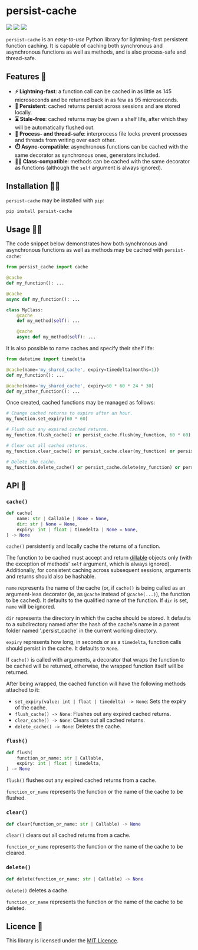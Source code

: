 # persist-cache
<a href="https://pypi.org/project/persist-cache/" alt="PyPI Version"><img src="https://img.shields.io/pypi/v/persist-cache"></a> <a href="https://github.com/umarbutler/persist-cache/actions/workflows/ci.yml" alt="Build Status"><img src="https://img.shields.io/github/actions/workflow/status/umarbutler/persist-cache/ci.yml?branch=main"></a> <a href="https://app.codecov.io/gh/umarbutler/persist-cache" alt="Code Coverage"><img src="https://img.shields.io/codecov/c/github/umarbutler/persist-cache"></a> <!-- <a href="https://pypistats.org/packages/persist-cache" alt="Downloads"><img src="https://img.shields.io/pypi/dm/persist-cache"></a> -->

`persist-cache` is an *easy-to-use* Python library for lightning-fast persistent function caching. It is capable of caching both synchronous and asynchronous functions as well as methods, and is also process-safe and thread-safe.

## Features 🎯
- **⚡ Lightning-fast**: a function call can be cached in as little as 145 microseconds and be returned back in as few as 95 microseconds.
- **💽 Persistent**: cached returns persist across sessions and are stored locally.
- **⌛ Stale-free**: cached returns may be given a shelf life, after which they will be automatically flushed out.
- **🦺 Process- and thread-safe**: interprocess file locks prevent processes and threads from writing over each other.
- **⏱️ Async-compatible**: asynchronous functions can be cached with the same decorator as synchronous ones, generators included.
- **👨‍🏫 Class-compatible**: methods can be cached with the same decorator as functions (although the `self` argument is always ignored).

## Installation 🧑‍🔧
`persist-cache` may be installed with `pip`:
```bash
pip install persist-cache
```

## Usage 👩‍💻
The code snippet below demonstrates how both synchronous and asynchronous functions as well as methods may be cached with `persist-cache`:
```python
from persist_cache import cache

@cache
def my_function(): ...

@cache
async def my_function(): ...

class MyClass:
    @cache
    def my_method(self): ...

    @cache
    async def my_method(self): ...
```

It is also possible to name caches and specify their shelf life:
```python
from datetime import timedelta

@cache(name='my_shared_cache', expiry=timedelta(months=1))
def my_function(): ...

@cache(name='my_shared_cache', expiry=60 * 60 * 24 * 30)
def my_other_function(): ...
```

Once created, cached functions may be managed as follows:
```python
# Change cached returns to expire after an hour.
my_function.set_expiry(60 * 60)

# Flush out any expired cached returns.
my_function.flush_cache() or persist_cache.flush(my_function, 60 * 60) or persist_cache.flush('my_shared_cache', 60 * 60)

# Clear out all cached returns.
my_function.clear_cache() or persist_cache.clear(my_function) or persist_cache.clear('my_shared_cache')

# Delete the cache.
my_function.delete_cache() or persist_cache.delete(my_function) or persist_cache.delete('my_shared_cache')
```

## API 🧩
### `cache()`
```python
def cache(
    name: str | Callable | None = None,
    dir: str | None = None,
    expiry: int | float | timedelta | None = None,
) -> None
```

`cache()` persistently and locally cache the returns of a function.
    
The function to be cached must accept and return [dillable](https://dill.readthedocs.io/en/latest/) objects only (with the exception of methods' `self` argument, which is always ignored). Additionally, for consistent caching across subsequent sessions, arguments and returns should also be hashable.
    
`name` represents the name of the cache (or, if `cache()` is being called as an argument-less decorator (ie, as `@cache` instead of `@cache(...)`), the function to be cached). It defaults to the qualified name of the function. If `dir` is set, `name` will be ignored.

`dir` represents the directory in which the cache should be stored. It defaults to a subdirectory named after the hash of the cache's name in a parent folder named '.persist_cache' in the current working directory.
        
`expiry` represents how long, in seconds or as a `timedelta`, function calls should persist in the cache. It defaults to `None`.

If `cache()` is called with arguments, a decorator that wraps the function to be cached will be returned, otherwise, the wrapped function itself will be returned.

After being wrapped, the cached function will have the following methods attached to it:
- `set_expiry(value: int | float | timedelta) -> None`: Sets the expiry of the cache.
- `flush_cache() -> None`: Flushes out any expired cached returns.
- `clear_cache() -> None`: Clears out all cached returns.
- `delete_cache() -> None`: Deletes the cache.

### `flush()`
```python
def flush(
    function_or_name: str | Callable,
    expiry: int | float | timedelta,
) -> None
```

`flush()` flushes out any expired cached returns from a cache.

`function_or_name` represents the function or the name of the cache to be flushed.

### `clear()`
```python
def clear(function_or_name: str | Callable) -> None
```

`clear()` clears out all cached returns from a cache.

`function_or_name` represents the function or the name of the cache to be cleared.

### `delete()`
```python
def delete(function_or_name: str | Callable) -> None
```

`delete()` deletes a cache.

`function_or_name` represents the function or the name of the cache to be deleted.

## Licence 📜
This library is licensed under the [MIT Licence](https://github.com/umarbutler/persist-cache/blob/main/LICENCE).
